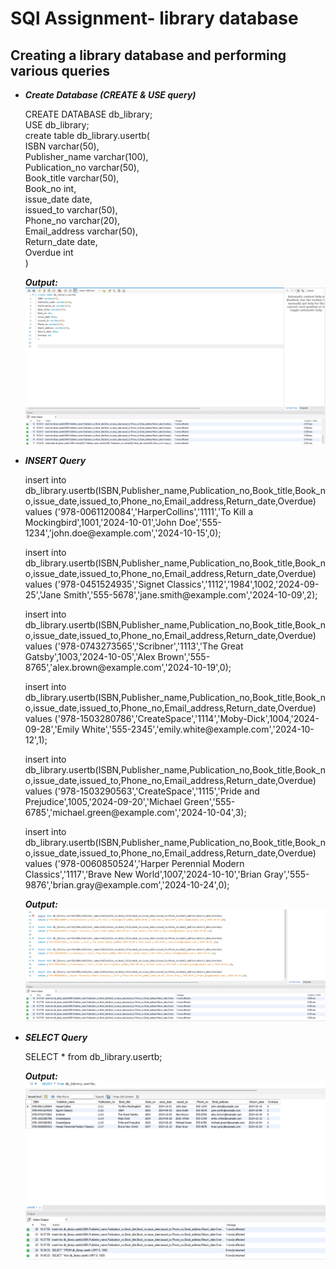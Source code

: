 # SQl Assignment- library database
## Creating a library database and performing various queries
- ***Create Database (CREATE & USE query)***   
  <p>CREATE DATABASE db_library;  <br>
  USE db_library;  <br>
  create table db_library.usertb(  <br>
  ISBN varchar(50),  <br>
  Publisher_name varchar(100),  <br>
  Publication_no varchar(50), <br> 
  Book_title varchar(50),  <br>
  Book_no int,<br>  
  issue_date date,  <br>
  issued_to varchar(50),  <br>
  Phone_no varchar(20),<br>  
  Email_address varchar(50), <br> 
  Return_date date, <br> 
  Overdue int <br> 
  ) </p>

  ***Output:***
  ![screenshot of database creation output.](https://github.com/anushkaarana/assignment-librarydb/blob/main/output/1.png)

- ***INSERT Query***
  <p>insert into db_library.usertb(ISBN,Publisher_name,Publication_no,Book_title,Book_no,issue_date,issued_to,Phone_no,Email_address,Return_date,Overdue)  <br>
  values ('978-0061120084','HarperCollins','1111','To Kill a Mockingbird',1001,'2024-10-01','John Doe','555-1234','john.doe@example.com','2024-10-15',0); </p> 

  <p>insert into db_library.usertb(ISBN,Publisher_name,Publication_no,Book_title,Book_no,issue_date,issued_to,Phone_no,Email_address,Return_date,Overdue) <br>
  values ('978-0451524935','Signet Classics','1112','1984',1002,'2024-09-25','Jane Smith','555-5678','jane.smith@example.com','2024-10-09',2);</p>

  <p>insert into db_library.usertb(ISBN,Publisher_name,Publication_no,Book_title,Book_no,issue_date,issued_to,Phone_no,Email_address,Return_date,Overdue) <br>
  values ('978-0743273565','Scribner','1113','The Great Gatsby',1003,'2024-10-05','Alex Brown','555-8765','alex.brown@example.com','2024-10-19',0);</p>

  <p>insert into db_library.usertb(ISBN,Publisher_name,Publication_no,Book_title,Book_no,issue_date,issued_to,Phone_no,Email_address,Return_date,Overdue) <br>
  values ('978-1503280786','CreateSpace','1114','Moby-Dick',1004,'2024-09-28','Emily White','555-2345','emily.white@example.com','2024-10-12',1);</p>

  <p>insert into db_library.usertb(ISBN,Publisher_name,Publication_no,Book_title,Book_no,issue_date,issued_to,Phone_no,Email_address,Return_date,Overdue) <br>
  values ('978-1503290563','CreateSpace','1115','Pride and Prejudice',1005,'2024-09-20','Michael Green','555-6785','michael.green@example.com','2024-10-04',3);</p>
  
  <p>insert into db_library.usertb(ISBN,Publisher_name,Publication_no,Book_title,Book_no,issue_date,issued_to,Phone_no,Email_address,Return_date,Overdue) <br>
  values ('978-0060850524','Harper Perennial Modern Classics','1117','Brave New World',1007,'2024-10-10','Brian Gray','555-9876','brian.gray@example.com','2024-10-24',0);</p>

  ***Output:***
  ![screenshot of database insertion output.](https://github.com/anushkaarana/assignment-librarydb/blob/main/output/2.png) 

- ***SELECT Query***
  <p> SELECT * from db_library.usertb; </p>

  ***Output:***
  ![screenshot of select query output.](https://github.com/anushkaarana/assignment-librarydb/blob/main/output/3.png)
